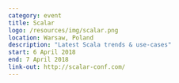```yaml
---
category: event
title: Scalar
logo: /resources/img/scalar.png
location: Warsaw, Poland
description: "Latest Scala trends & use-cases"
start: 6 April 2018
end: 7 April 2018
link-out: http://scalar-conf.com/
---
```

